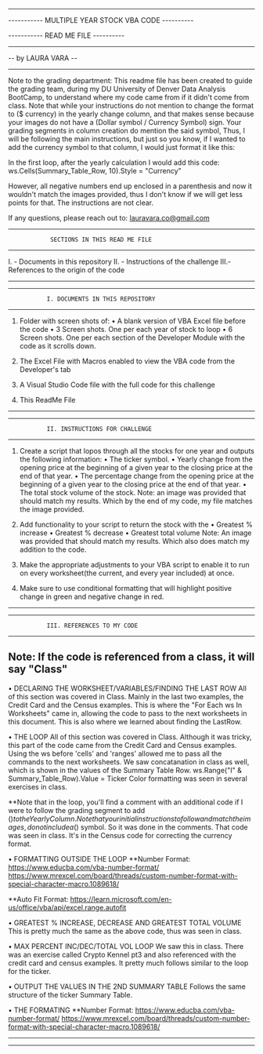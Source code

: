 --------------------------------------------------------------
-----------      MULTIPLE YEAR STOCK VBA CODE       ----------

-----------             READ ME FILE                ----------

--------------------------------------------------------------

--                    by LAURA VARA                         --

--------------------------------------------------------------
Note to the grading department:
This readme file has been created to guide the grading team, 
during my DU University of Denver Data Analysis BootCamp, to
understand where my code came from if it didn't come from class.
Note that while your instructions do not mention to change the 
format to ($ currency) in the yearly change column, and that makes sense
because your images do not have a (Dollar symbol / Currency Symbol) sign. 
Your grading segments in column creation do mention the said symbol, 
Thus, I will be following the main instructions, 
but just so you know, if I wanted to add the
currency symbol to that column, I would just format it like this: 

In the first loop, after the yearly calculation I would add this code:
	ws.Cells(Summary_Table_Row, 10).Style = "Currency"

However, all negative numbers end up enclosed in a parenthesis and now
it wouldn't match the images provided, thus I don't know if we will get
less points for that. The instructions are not clear.

If any questions, please reach out to: lauravara.co@gmail.com
	
---------------------------------------------------------------
                SECTIONS IN THIS READ ME FILE
---------------------------------------------------------------
I.  - Documents in this repository
II. - Instructions of the challenge
III.- References to the origin of the code

______________________________________________________________
--------------------------------------------------------------
               I. DOCUMENTS IN THIS REPOSITORY
--------------------------------------------------------------
1) Folder with screen shots of:
	• A blank version of VBA Excel file before the code
	• 3 Screen shots. One per each year of stock to loop
	• 6 Screen shots. One per each section of the 
	Developer Module with the code as it scrolls down.

2) The Excel File with Macros enabled to view the VBA code
from the Developer's tab

3) A Visual Studio Code file with the full code for this challenge

4) This ReadMe File
______________________________________________________________
--------------------------------------------------------------
               II. INSTRUCTIONS FOR CHALLENGE
--------------------------------------------------------------

1) Create a script that lopos through all the stocks for one year
and outputs the following information:
	• The ticker symbol.
	• Yearly change from the opening price at the beginning
	of a given year to the closing price  at the end of that 
	year.
	• The percentage change from the opening price at the 
	beginning of a given year to the closing price at the end
	of that year.
	• The total stock volume of the stock.
Note: an image was provided that should match my results. Which
by the end of my code, my file matches the image provided.

2) Add functionality to your script to return the stock with the
	• Greatest % increase
	• Greatest % decrease
	• Greatest total volume
Note: An image was provided that should match my results. Which 
also does match my addition to the code.

3) Make the appropriate adjustments to your VBA script to enable it
to run on every worksheet(the current, and every year included) at once.

4) Make sure to use conditional formatting that will highlight positive 
change in green and negative change in red. 

_________________________________________________________________
-----------------------------------------------------------------
               III. REFERENCES TO MY CODE
-----------------------------------------------------------------
Note: If the code is referenced from a class, it will say "Class"
-----------------------------------------------------------------

• DECLARING THE WORKSHEET/VARIABLES/FINDING THE LAST ROW
All of this section was covered in Class. Mainly in the last two examples,
the Credit Card and the Census examples. This is where the 
"For Each ws In Worksheets" came in, allowing the code to pass to the
next worksheets in this document.
This is also where we learned about finding the LastRow.

• THE LOOP
All of this section was covered in Class. Although it was tricky,
this part of the code came from the Credit Card and Census examples.
Using the ws before 'cells' and 'ranges' allowed me to pass all the 
commands to the next worksheets.
We saw concatanation in class as well, which is shown in the values
of the Summary Table Row. ws.Range("I" & Summary_Table_Row).Value = Ticker
Color formatting was seen in several exercises in class.

**Note that in the loop, you'll find a comment with an additional code
if I were to follow the grading segment  to add ($) to the Yearly Column.
Note that your initial instructions to follow and match the images, do 
not include a ($) symbol. So it was done in the comments.
That code was seen in class. It's in the Census code for correcting the
currency format.

• FORMATTING OUTSIDE THE LOOP
**Number Format: 
https://www.educba.com/vba-number-format/
https://www.mrexcel.com/board/threads/custom-number-format-with-special-character-macro.1089618/

**Auto Fit Format:
https://learn.microsoft.com/en-us/office/vba/api/excel.range.autofit

• GREATEST % INCREASE, DECREASE AND GREATEST TOTAL VOLUME
This is pretty much the same as the above code, thus was seen in class.

• MAX PERCENT INC/DEC/TOTAL VOL LOOP
We saw this in class. There was an exercise called Crypto Kennel pt3
and also referenced with the credit card and census examples. It pretty
much follows similar to the loop for the ticker.

• OUTPUT THE VALUES IN THE 2ND SUMMARY TABLE
Follows the same structure of the ticker Summary Table.

• THE FORMATING
**Number Format: 
https://www.educba.com/vba-number-format/
https://www.mrexcel.com/board/threads/custom-number-format-with-special-character-macro.1089618/

------------------------------------------------------------------------
________________________________________________________________________

